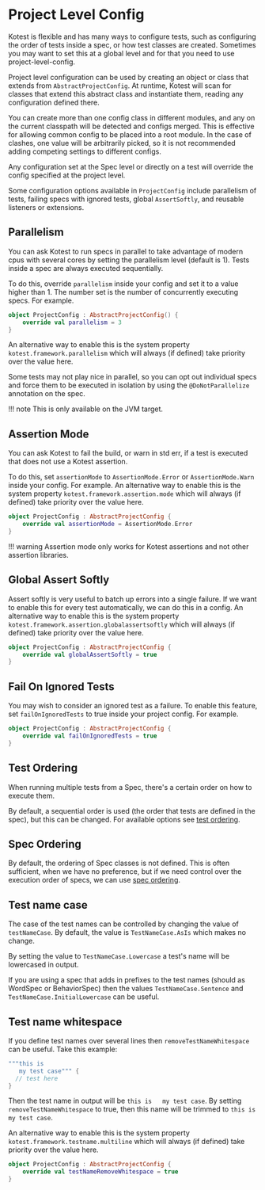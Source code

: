 Project Level Config
=============

Kotest is flexible and has many ways to configure tests, such as configuring the order of tests inside a spec, or how
test classes are created. Sometimes you may want to set this at a global level and for that you need to use project-level-config.

Project level configuration can be used by creating an object or class that extends from `AbstractProjectConfig`. At runtime,
Kotest will scan for classes that extend this abstract class and instantiate them, reading any configuration defined there.

You can create more than one config class in different modules, and any on the current classpath will be detected and configs merged.
This is effective for allowing common config to be placed into a root module. In the case of clashes, one value will be arbitrarily picked, so it is not recommended adding competing settings to different configs.

Any configuration set at the Spec level or directly on a test will override the config specified at the project level.

Some configuration options available in `ProjectConfig` include parallelism of tests, failing specs with ignored tests, global `AssertSoftly`, and reusable listeners or extensions.





## Parallelism

You can ask Kotest to run specs in parallel to take advantage of modern cpus with several cores by setting the parallelism level (default is 1). Tests inside a spec are always executed sequentially.

To do this, override `parallelism` inside your config and set it to a value higher than 1.
The number set is the number of concurrently executing specs. For example.


```kotlin
object ProjectConfig : AbstractProjectConfig() {
    override val parallelism = 3
}
```

An alternative way to enable this is the system property `kotest.framework.parallelism` which will always (if defined) take priority over the value here.

Some tests may not play nice in parallel, so you can opt out individual specs and force them to be executed in isolation by using the `@DoNotParallelize` annotation on the spec.


!!! note
    This is only available on the JVM target.





## Assertion Mode

You can ask Kotest to fail the build, or warn in std err, if a test is executed that does not use a Kotest assertion.

To do this, set `assertionMode` to `AssertionMode.Error` or `AssertionMode.Warn` inside your config. For example.
An alternative way to enable this is the system property `kotest.framework.assertion.mode` which will always (if defined) take priority over the value here.


```kotlin
object ProjectConfig : AbstractProjectConfig {
    override val assertionMode = AssertionMode.Error
}
```


!!! warning
    Assertion mode only works for Kotest assertions and not other assertion libraries.



## Global Assert Softly

Assert softly is very useful to batch up errors into a single failure. If we want to enable this for every test automatically, we can do this in a config.
An alternative way to enable this is the system property `kotest.framework.assertion.globalassertsoftly` which will always (if defined) take priority over the value here.

```kotlin
object ProjectConfig : AbstractProjectConfig {
    override val globalAssertSoftly = true
}
```




## Fail On Ignored Tests

You may wish to consider an ignored test as a failure.
To enable this feature, set `failOnIgnoredTests` to true inside your project config. For example.

```kotlin
object ProjectConfig : AbstractProjectConfig {
    override val failOnIgnoredTests = true
}
```




## Test Ordering

When running multiple tests from a Spec, there's a certain order on how to execute them.

By default, a sequential order is used (the order that tests are defined in the spec), but this can be changed. For available options see [test ordering](test_ordering.md).




## Spec Ordering


By default, the ordering of Spec classes is not defined. This is often sufficient, when we have no preference, but if we need control over the execution order of specs, we can use [spec ordering](spec_ordering.md).




## Test name case

The case of the test names can be controlled by changing the value of `testNameCase`.
By default, the value is `TestNameCase.AsIs` which makes no change.

By setting the value to `TestNameCase.Lowercase` a test's name will be lowercased in output.

If you are using a spec that adds in prefixes to the test names (should as WordSpec or BehaviorSpec) then the values `TestNameCase.Sentence` and `TestNameCase.InitialLowercase` can be useful.





## Test name whitespace

If you define test names over several lines then `removeTestNameWhitespace` can be useful. Take this example:

```kotlin
"""this is
   my test case""" {
  // test here
}
```

Then the test name in output will be `this is   my test case`. By setting `removeTestNameWhitespace` to true,
then this name will be trimmed to `this is my test case`.

An alternative way to enable this is the system property `kotest.framework.testname.multiline` which will always (if defined) take priority over the value here.

```kotlin
object ProjectConfig : AbstractProjectConfig {
    override val testNameRemoveWhitespace = true
}
```


